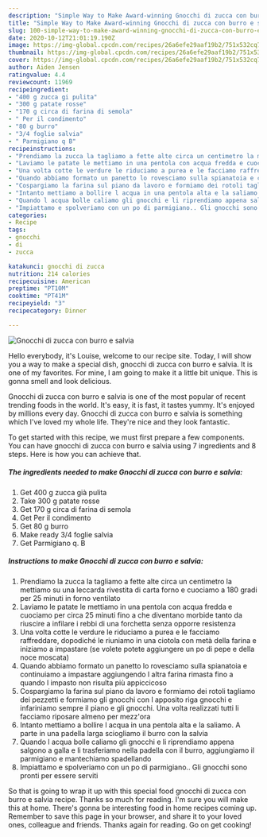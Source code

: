 ```yaml
---
description: "Simple Way to Make Award-winning Gnocchi di zucca con burro e salvia"
title: "Simple Way to Make Award-winning Gnocchi di zucca con burro e salvia"
slug: 100-simple-way-to-make-award-winning-gnocchi-di-zucca-con-burro-e-salvia
date: 2020-10-12T21:01:19.190Z
image: https://img-global.cpcdn.com/recipes/26a6efe29aaf19b2/751x532cq70/gnocchi-di-zucca-con-burro-e-salvia-recipe-main-photo.jpg
thumbnail: https://img-global.cpcdn.com/recipes/26a6efe29aaf19b2/751x532cq70/gnocchi-di-zucca-con-burro-e-salvia-recipe-main-photo.jpg
cover: https://img-global.cpcdn.com/recipes/26a6efe29aaf19b2/751x532cq70/gnocchi-di-zucca-con-burro-e-salvia-recipe-main-photo.jpg
author: Aiden Jensen
ratingvalue: 4.4
reviewcount: 11969
recipeingredient:
- "400 g zucca gi pulita"
- "300 g patate rosse"
- "170 g circa di farina di semola"
- " Per il condimento"
- "80 g burro"
- "3/4 foglie salvia"
- " Parmigiano q B"
recipeinstructions:
- "Prendiamo la zucca la tagliamo a fette alte circa un centimetro la mettiamo su una leccarda rivestita di carta forno e cuociamo a 180 gradi per 25 minuti in forno ventilato"
- "Laviamo le patate le mettiamo in una pentola con acqua fredda e cuociamo per circa 25 minuti fino a che diventano morbide tanto da riuscire a infilare i rebbi di una forchetta senza opporre resistenza"
- "Una volta cotte le verdure le riduciamo a purea e le facciamo raffreddare, dopodiché le riuniamo in una ciotola con metà della farina e iniziamo a impastare (se volete potete aggiungere un po di pepe e della noce moscata)"
- "Quando abbiamo formato un panetto lo rovesciamo sulla spianatoia e continuiamo a impastare aggiungendo l altra farina rimasta fino a quando l impasto non risulta più appiccicoso"
- "Cospargiamo la farina sul piano da lavoro e formiamo dei rotoli tagliamo dei pezzetti e formiamo gli gnocchi con l apposito riga gnocchi e infariniamo sempre il piano e gli gnocchi. Una volta realizzati tutti li facciamo riposare almeno per mezz&#39;ora"
- "Intanto mettiamo a bollire l acqua in una pentola alta e la saliamo. A parte in una padella larga sciogliamo il burro con la salvia"
- "Quando l acqua bolle caliamo gli gnocchi e li riprendiamo appena salgono a galla e li trasferiamo nella padella con il burro, aggiungiamo il parmigiano e mantechiamo spadellando"
- "Impiattamo e spolveriamo con un po di parmigiano.. Gli gnocchi sono pronti per essere serviti"
categories:
- Recipe
tags:
- gnocchi
- di
- zucca

katakunci: gnocchi di zucca 
nutrition: 214 calories
recipecuisine: American
preptime: "PT10M"
cooktime: "PT41M"
recipeyield: "3"
recipecategory: Dinner

---
```



![Gnocchi di zucca con burro e salvia](https://img-global.cpcdn.com/recipes/26a6efe29aaf19b2/751x532cq70/gnocchi-di-zucca-con-burro-e-salvia-recipe-main-photo.jpg)

Hello everybody, it's Louise, welcome to our recipe site. Today, I will show you a way to make a special dish, gnocchi di zucca con burro e salvia. It is one of my favorites. For mine, I am going to make it a little bit unique. This is gonna smell and look delicious.

Gnocchi di zucca con burro e salvia is one of the most popular of recent trending foods in the world. It's easy, it is fast, it tastes yummy. It's enjoyed by millions every day. Gnocchi di zucca con burro e salvia is something which I've loved my whole life. They're nice and they look fantastic.




To get started with this recipe, we must first prepare a few components. You can have gnocchi di zucca con burro e salvia using 7 ingredients and 8 steps. Here is how you can achieve that.

<!--inarticleads1-->

##### The ingredients needed to make Gnocchi di zucca con burro e salvia:

1. Get 400 g zucca già pulita
1. Take 300 g patate rosse
1. Get 170 g circa di farina di semola
1. Get  Per il condimento
1. Get 80 g burro
1. Make ready 3/4 foglie salvia
1. Get  Parmigiano q. B




<!--inarticleads2-->

##### Instructions to make Gnocchi di zucca con burro e salvia:

1. Prendiamo la zucca la tagliamo a fette alte circa un centimetro la mettiamo su una leccarda rivestita di carta forno e cuociamo a 180 gradi per 25 minuti in forno ventilato
1. Laviamo le patate le mettiamo in una pentola con acqua fredda e cuociamo per circa 25 minuti fino a che diventano morbide tanto da riuscire a infilare i rebbi di una forchetta senza opporre resistenza
1. Una volta cotte le verdure le riduciamo a purea e le facciamo raffreddare, dopodiché le riuniamo in una ciotola con metà della farina e iniziamo a impastare (se volete potete aggiungere un po di pepe e della noce moscata)
1. Quando abbiamo formato un panetto lo rovesciamo sulla spianatoia e continuiamo a impastare aggiungendo l altra farina rimasta fino a quando l impasto non risulta più appiccicoso
1. Cospargiamo la farina sul piano da lavoro e formiamo dei rotoli tagliamo dei pezzetti e formiamo gli gnocchi con l apposito riga gnocchi e infariniamo sempre il piano e gli gnocchi. Una volta realizzati tutti li facciamo riposare almeno per mezz&#39;ora
1. Intanto mettiamo a bollire l acqua in una pentola alta e la saliamo. A parte in una padella larga sciogliamo il burro con la salvia
1. Quando l acqua bolle caliamo gli gnocchi e li riprendiamo appena salgono a galla e li trasferiamo nella padella con il burro, aggiungiamo il parmigiano e mantechiamo spadellando
1. Impiattamo e spolveriamo con un po di parmigiano.. Gli gnocchi sono pronti per essere serviti




So that is going to wrap it up with this special food gnocchi di zucca con burro e salvia recipe. Thanks so much for reading. I'm sure you will make this at home. There's gonna be interesting food in home recipes coming up. Remember to save this page in your browser, and share it to your loved ones, colleague and friends. Thanks again for reading. Go on get cooking!
